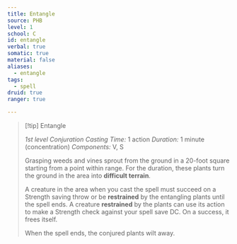 ```yaml
---
title: Entangle
source: PHB
level: 1
school: C
id: entangle
verbal: true
somatic: true
material: false
aliases:
  - entangle
tags:
  - spell
druid: true
ranger: true

---
```

>[!tip] Entangle
>
> *1st level Conjuration*
> *Casting Time:* 1 action
> *Duration:* 1 minute (concentration)
> *Components:* V, S
>
>Grasping weeds and vines sprout from the ground in a 20-foot square starting from a point within range. For the duration, these plants turn the ground in the area into **difficult terrain**.
>
>A creature in the area when you cast the spell must succeed on a Strength saving throw or be **restrained** by the entangling plants until the spell ends. A creature **restrained** by the plants can use its action to make a Strength check against your spell save DC. On a success, it frees itself.
>
>When the spell ends, the conjured plants wilt away.
>

